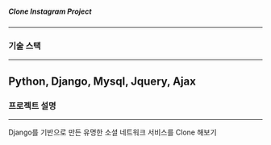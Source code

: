 ##### Clone Instagram Project
----------------------
### 기술 스택
----------------------
Python, Django, Mysql, Jquery, Ajax
----------------------
### 프로젝트 설명
----------------------
Django를 기반으로 만든 유명한 소셜 네트워크 서비스를 Clone 해보기
### 
